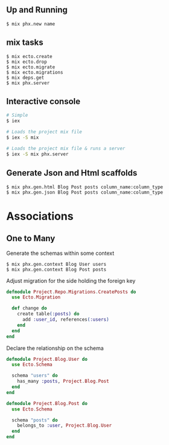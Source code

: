 ## Up and Running
```
$ mix phx.new name
```

## mix tasks
```
$ mix ecto.create
$ mix ecto.drop
$ mix ecto.migrate
$ mix ecto.migrations
$ mix deps.get
$ mix phx.server
```

## Interactive console
```bash
# Simple
$ iex

# Loads the project mix file
$ iex -S mix

# Loads the project mix file & runs a server
$ iex -S mix phx.server
```

## Generate Json and Html scaffolds
```
$ mix phx.gen.html Blog Post posts column_name:column_type
$ mix phx.gen.json Blog Post posts column_name:column_type
```

# Associations
## One to Many
Generate the schemas within some context
```
$ mix phx.gen.context Blog User users 
$ mix phx.gen.context Blog Post posts
```
Adjust migration for the side holding the foreign key
```elixir
defmodule Project.Repo.Migrations.CreatePosts do
  use Ecto.Migration

  def change do
    create table(:posts) do
      add :user_id, references(:users)
    end
  end
end
```
Declare the relationship on the schema
```elixir
defmodule Project.Blog.User do
  use Ecto.Schema

  schema "users" do
    has_many :posts, Project.Blog.Post
  end
end

defmodule Project.Blog.Post do
  use Ecto.Schema

  schema "posts" do
    belongs_to :user, Project.Blog.User
  end
end
```


